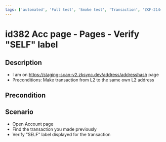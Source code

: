 ```yaml
---
tags: ['automated', 'Full test', 'Smoke test', 'Transaction', 'ZKF-2144', 'Automated']
---
```


# id382 Acc page - Pages - Verify "SELF" label

## Description
  - I am on https://staging-scan-v2.zksync.dev/address/addresshash page
  - Preconditions: Make transaction from L2 to the same own L2 address

## Precondition


## Scenario
- Open Account page
- Find the transaction you made previously
- Verify "SELF" label displayed for the transaction
